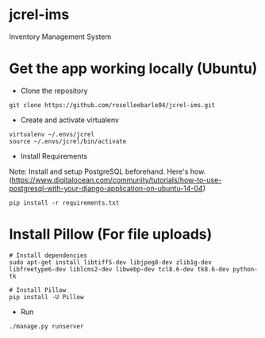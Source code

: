 # jcrel-ims
Inventory Management System

# Get the app working locally (Ubuntu)
* Clone the repository
```
git clone https://github.com/roselleebarle04/jcrel-ims.git
```

* Create and activate virtualenv
```
virtualenv ~/.envs/jcrel
source ~/.envs/jcrel/bin/activate
```

* Install Requirements 

Note: Install and setup PostgreSQL beforehand. Here's how.  (https://www.digitalocean.com/community/tutorials/how-to-use-postgresql-with-your-django-application-on-ubuntu-14-04)
```
pip install -r requirements.txt
```

# Install Pillow (For file uploads)
```
# Install dependencies
sudo apt-get install libtiff5-dev libjpeg8-dev zlib1g-dev libfreetype6-dev liblcms2-dev libwebp-dev tcl8.6-dev tk8.6-dev python-tk

# Install Pillow
pip install -U Pillow
```

* Run
```
./manage.py runserver
```
